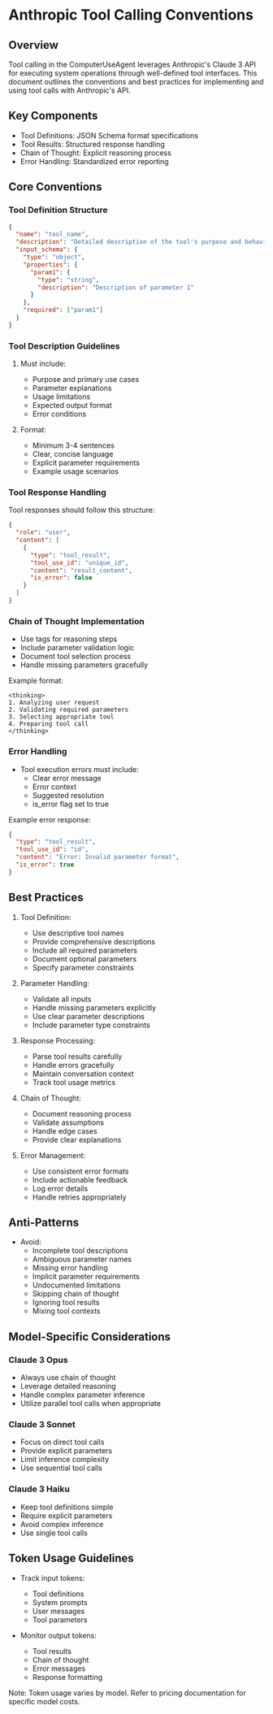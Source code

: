 # Anthropic Tool Calling Conventions

## Overview

Tool calling in the ComputerUseAgent leverages Anthropic's Claude 3 API for executing system operations through well-defined tool interfaces. This document outlines the conventions and best practices for implementing and using tool calls with Anthropic's API.

## Key Components

- Tool Definitions: JSON Schema format specifications
- Tool Results: Structured response handling
- Chain of Thought: Explicit reasoning process
- Error Handling: Standardized error reporting

## Core Conventions

### Tool Definition Structure

```json
{
  "name": "tool_name",
  "description": "Detailed description of the tool's purpose and behavior",
  "input_schema": {
    "type": "object",
    "properties": {
      "param1": {
        "type": "string",
        "description": "Description of parameter 1"
      }
    },
    "required": ["param1"]
  }
}
```

### Tool Description Guidelines

1. Must include:
   - Purpose and primary use cases
   - Parameter explanations
   - Usage limitations
   - Expected output format
   - Error conditions

2. Format:
   - Minimum 3-4 sentences
   - Clear, concise language
   - Explicit parameter requirements
   - Example usage scenarios

### Tool Response Handling

Tool responses should follow this structure:
```json
{
  "role": "user",
  "content": [
    {
      "type": "tool_result",
      "tool_use_id": "unique_id",
      "content": "result_content",
      "is_error": false
    }
  ]
}
```

### Chain of Thought Implementation

- Use <thinking> tags for reasoning steps
- Include parameter validation logic
- Document tool selection process
- Handle missing parameters gracefully

Example format:
```
<thinking>
1. Analyzing user request
2. Validating required parameters
3. Selecting appropriate tool
4. Preparing tool call
</thinking>
```

### Error Handling

- Tool execution errors must include:
  - Clear error message
  - Error context
  - Suggested resolution
  - is_error flag set to true

Example error response:
```json
{
  "type": "tool_result",
  "tool_use_id": "id",
  "content": "Error: Invalid parameter format",
  "is_error": true
}
```

## Best Practices

1. Tool Definition:
   - Use descriptive tool names
   - Provide comprehensive descriptions
   - Include all required parameters
   - Document optional parameters
   - Specify parameter constraints

2. Parameter Handling:
   - Validate all inputs
   - Handle missing parameters explicitly
   - Use clear parameter descriptions
   - Include parameter type constraints

3. Response Processing:
   - Parse tool results carefully
   - Handle errors gracefully
   - Maintain conversation context
   - Track tool usage metrics

4. Chain of Thought:
   - Document reasoning process
   - Validate assumptions
   - Handle edge cases
   - Provide clear explanations

5. Error Management:
   - Use consistent error formats
   - Include actionable feedback
   - Log error details
   - Handle retries appropriately

## Anti-Patterns

- Avoid:
  - Incomplete tool descriptions
  - Ambiguous parameter names
  - Missing error handling
  - Implicit parameter requirements
  - Undocumented limitations
  - Skipping chain of thought
  - Ignoring tool results
  - Mixing tool contexts

## Model-Specific Considerations

### Claude 3 Opus
- Always use chain of thought
- Leverage detailed reasoning
- Handle complex parameter inference
- Utilize parallel tool calls when appropriate

### Claude 3 Sonnet
- Focus on direct tool calls
- Provide explicit parameters
- Limit inference complexity
- Use sequential tool calls

### Claude 3 Haiku
- Keep tool definitions simple
- Require explicit parameters
- Avoid complex inference
- Use single tool calls

## Token Usage Guidelines

- Track input tokens:
  - Tool definitions
  - System prompts
  - User messages
  - Tool parameters

- Monitor output tokens:
  - Tool results
  - Chain of thought
  - Error messages
  - Response formatting

Note: Token usage varies by model. Refer to pricing documentation for specific model costs.